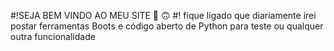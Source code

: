 #!SEJA BEM VINDO AO MEU SITE 
🙂
🙃
#! fique ligado que diariamente irei postar ferramentas Boots e código aberto de Python para teste ou qualquer outra funcionalidade
